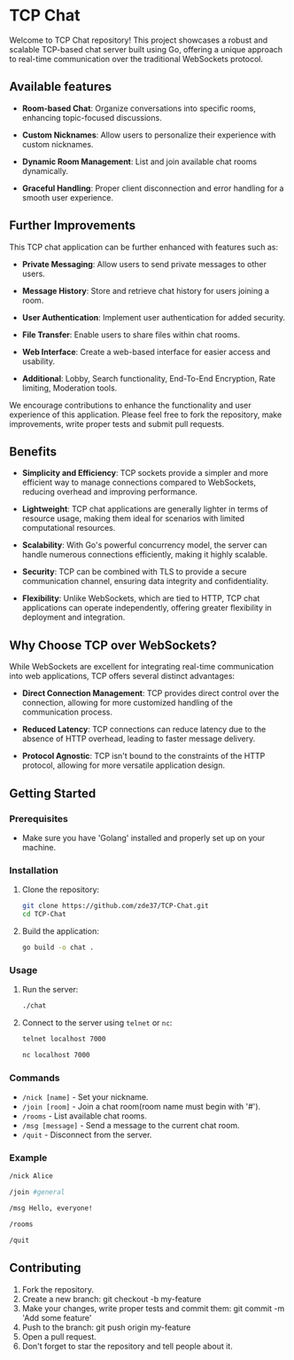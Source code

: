 # TCP Chat

Welcome to TCP Chat repository! This project showcases a robust and scalable TCP-based chat server built using Go, offering a unique approach to real-time communication over the traditional WebSockets protocol.

## Available features
- **Room-based Chat**: Organize conversations into specific rooms, enhancing topic-focused discussions.

- **Custom Nicknames**: Allow users to personalize their experience with custom nicknames.

- **Dynamic Room Management**: List and join available chat rooms dynamically.

- **Graceful Handling**: Proper client disconnection and error handling for a smooth user experience.

## Further Improvements
This TCP chat application can be further enhanced with features such as:

- **Private Messaging**: Allow users to send private messages to other users.

- **Message History**: Store and retrieve chat history for users joining a room.

- **User Authentication**: Implement user authentication for added security.

- **File Transfer**: Enable users to share files within chat rooms.

- **Web Interface**: Create a web-based interface for easier access and usability.
 
- **Additional**: Lobby, Search functionality, End-To-End Encryption, Rate limiting, Moderation tools.

We encourage contributions to enhance the functionality and user experience of this application. Please feel free to fork the repository, make improvements, write proper tests and submit pull requests.

## Benefits

- **Simplicity and Efficiency**: TCP sockets provide a simpler and more efficient way to manage connections compared to WebSockets, reducing overhead and improving performance.

- **Lightweight**: TCP chat applications are generally lighter in terms of resource usage, making them ideal for scenarios with limited computational resources.

- **Scalability**: With Go's powerful concurrency model, the server can handle numerous connections efficiently, making it highly scalable.

- **Security**: TCP can be combined with TLS to provide a secure communication channel, ensuring data integrity and confidentiality.

- **Flexibility**: Unlike WebSockets, which are tied to HTTP, TCP chat applications can operate independently, offering greater flexibility in deployment and integration.

## Why Choose TCP over WebSockets?

While WebSockets are excellent for integrating real-time communication into web applications, TCP offers several distinct advantages:

- **Direct Connection Management**: TCP provides direct control over the connection, allowing for more customized handling of the communication process.

- **Reduced Latency**: TCP connections can reduce latency due to the absence of HTTP overhead, leading to faster message delivery.

- **Protocol Agnostic**: TCP isn't bound to the constraints of the HTTP protocol, allowing for more versatile application design.

## Getting Started

### Prerequisites

- Make sure you have 'Golang' installed and properly set up on your machine.

### Installation

1. Clone the repository:

   ```sh
   git clone https://github.com/zde37/TCP-Chat.git
   cd TCP-Chat
   ```

2. Build the application:
   ```sh
   go build -o chat .
   ```

### Usage

1. Run the server:

   ```sh
   ./chat
   ```

2. Connect to the server using `telnet` or `nc`:
   ```sh
   telnet localhost 7000
   ```
   ```sh
   nc localhost 7000
   ```

### Commands

- `/nick [name]` - Set your nickname.
- `/join [room]` - Join a chat room(room name must begin with '#').
- `/rooms` - List available chat rooms.
- `/msg [message]` - Send a message to the current chat room.
- `/quit` - Disconnect from the server.

### Example

```sh
/nick Alice

/join #general

/msg Hello, everyone!

/rooms

/quit
```

## Contributing

1. Fork the repository.
2. Create a new branch: git checkout -b my-feature
3. Make your changes, write proper tests and commit them: git commit -m 'Add some feature'
4. Push to the branch: git push origin my-feature
5. Open a pull request.
6. Don't forget to star the repository and tell people about it.